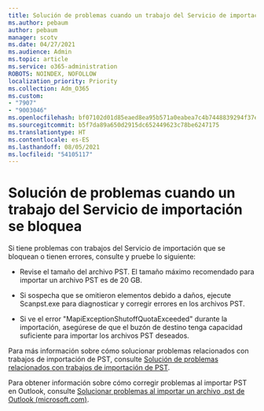 ```yaml
---
title: Solución de problemas cuando un trabajo del Servicio de importación se bloquea
ms.author: pebaum
author: pebaum
manager: scotv
ms.date: 04/27/2021
ms.audience: Admin
ms.topic: article
ms.service: o365-administration
ROBOTS: NOINDEX, NOFOLLOW
localization_priority: Priority
ms.collection: Adm_O365
ms.custom:
- "7907"
- "9003046"
ms.openlocfilehash: bf07102d01d85eaed8ea95b571a0eabea7c4b7448839294f37e5e30134e04282
ms.sourcegitcommit: b5f7da89a650d2915dc652449623c78be6247175
ms.translationtype: HT
ms.contentlocale: es-ES
ms.lasthandoff: 08/05/2021
ms.locfileid: "54105117"
---
```

# <a name="troubleshooting-import-service-job-stuck"></a>Solución de problemas cuando un trabajo del Servicio de importación se bloquea

Si tiene problemas con trabajos del Servicio de importación que se bloquean o tienen errores, consulte y pruebe lo siguiente:

- Revise el tamaño del archivo PST. El tamaño máximo recomendado para importar un archivo PST es de 20 GB.

- Si sospecha que se omitieron elementos debido a daños, ejecute Scanpst.exe para diagnosticar y corregir errores en los archivos PST.

- Si ve el error "MapiExceptionShutoffQuotaExceeded" durante la importación, asegúrese de que el buzón de destino tenga capacidad suficiente para importar los archivos PST deseados.

Para más información sobre cómo solucionar problemas relacionados con trabajos de importación de PST, consulte [Solución de problemas relacionados con trabajos de importación de PST](https://docs.microsoft.com/office365/troubleshoot/pst-import-service/issues-with-pst-import-job).

Para obtener información sobre cómo corregir problemas al importar PST en Outlook, consulte [Solucionar problemas al importar un archivo .pst de Outlook (microsoft.com)](https://support.microsoft.com/topic/fix-problems-importing-an-outlook-pst-file-2d2e50dc-5c36-4ab2-ab50-f1be733b3d6e?ui=en-us&rs=en-us&ad=us).